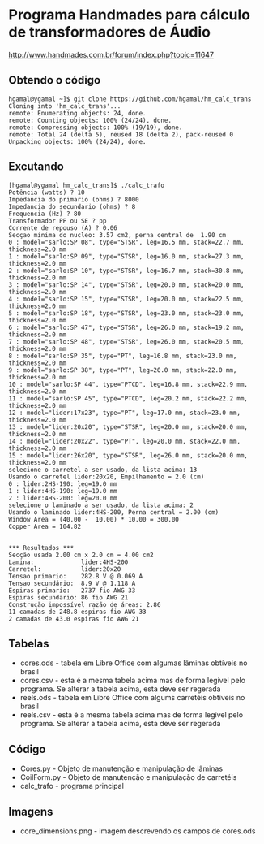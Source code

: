 # Programa Handmades para cálculo de transformadores de Áudio

http://www.handmades.com.br/forum/index.php?topic=11647


## Obtendo o código

	hgamal@ygamal ~]$ git clone https://github.com/hgamal/hm_calc_trans
	Cloning into 'hm_calc_trans'...
	remote: Enumerating objects: 24, done.
	remote: Counting objects: 100% (24/24), done.
	remote: Compressing objects: 100% (19/19), done.
	remote: Total 24 (delta 5), reused 18 (delta 2), pack-reused 0
	Unpacking objects: 100% (24/24), done.

## Excutando

	[hgamal@ygamal hm_calc_trans]$ ./calc_trafo 
	Potência (watts) ? 10
	Impedancia do primario (ohms) ? 8000
	Impedancia do secundario (ohms) ? 8
	Frequencia (Hz) ? 80
	Transformador PP ou SE ? pp
	Corrente de repouso (A) ? 0.06
	Secçao minima do nucleo: 3.57 cm2, perna central de  1.90 cm
	0 : model="sarlo:SP 08", type="STSR", leg=16.5 mm, stack=22.7 mm, thickness=2.0 mm
	1 : model="sarlo:SP 09", type="STSR", leg=16.0 mm, stack=27.3 mm, thickness=2.0 mm
	2 : model="sarlo:SP 10", type="STSR", leg=16.7 mm, stack=30.8 mm, thickness=2.0 mm
	3 : model="sarlo:SP 14", type="STSR", leg=20.0 mm, stack=20.0 mm, thickness=2.0 mm
	4 : model="sarlo:SP 15", type="STSR", leg=20.0 mm, stack=22.5 mm, thickness=2.0 mm
	5 : model="sarlo:SP 18", type="STSR", leg=23.0 mm, stack=23.0 mm, thickness=2.0 mm
	6 : model="sarlo:SP 47", type="STSR", leg=26.0 mm, stack=19.2 mm, thickness=2.0 mm
	7 : model="sarlo:SP 48", type="STSR", leg=26.0 mm, stack=20.5 mm, thickness=2.0 mm
	8 : model="sarlo:SP 35", type="PT", leg=16.8 mm, stack=23.0 mm, thickness=2.0 mm
	9 : model="sarlo:SP 38", type="PT", leg=20.0 mm, stack=22.0 mm, thickness=2.0 mm
	10 : model="sarlo:SP 44", type="PTCD", leg=16.8 mm, stack=22.9 mm, thickness=2.0 mm
	11 : model="sarlo:SP 45", type="PTCD", leg=20.2 mm, stack=22.2 mm, thickness=2.0 mm
	12 : model="lider:17x23", type="PT", leg=17.0 mm, stack=23.0 mm, thickness=2.0 mm
	13 : model="lider:20x20", type="STSR", leg=20.0 mm, stack=20.0 mm, thickness=2.0 mm
	14 : model="lider:20x22", type="PT", leg=20.0 mm, stack=22.0 mm, thickness=2.0 mm
	15 : model="lider:26x20", type="STSR", leg=26.0 mm, stack=20.0 mm, thickness=2.0 mm
	selecione o carretel a ser usado, da lista acima: 13
	Usando o carretel lider:20x20, Empilhamento = 2.0 (cm)
	0 : lider:2HS-190: leg=19.0 mm
	1 : lider:4HS-190: leg=19.0 mm
	2 : lider:4HS-200: leg=20.0 mm
	selecione o laminado a ser usado, da lista acima: 2
	Usando o laminado lider:4HS-200, Perna central = 2.00 (cm)
	Window Area = (40.00 -  10.00) * 10.00 = 300.00
	Copper Area = 104.82


	*** Resultados ***
	Secção usada 2.00 cm x 2.0 cm = 4.00 cm2
	Lamina:             lider:4HS-200
	Carretel:           lider:20x20
	Tensao primario:    282.8 V @ 0.069 A
	Tensao secundário:  8.9 V @ 1.118 A
	Espiras primario:   2737 fio AWG 33
	Espiras secundario: 86 fio AWG 21
	Construção impossível razão de áreas: 2.86
	11 camadas de 248.8 espiras fio AWG 33
	2 camadas de 43.0 espiras fio AWG 21

## Tabelas

- cores.ods - tabela em Libre Office com algumas lâminas obtíveis no brasil
- cores.csv - esta é a mesma tabela acima mas de forma legível pelo programa. Se alterar a tabela acima, esta deve ser regerada
- reels.ods - tabela em Libre Office com algums carretéis obtíveis no brasil
- reels.csv - esta é a mesma tabela acima mas de forma legível pelo programa. Se alterar a tabela acima, esta deve ser regerada

## Código

- Cores.py - Objeto de manutenção e manipulação de lâminas
- CoilForm.py - Objeto de manutenção e manipulação de carretéis
- calc_trafo - programa principal

## Imagens

- core_dimensions.png - imagem descrevendo os campos de cores.ods